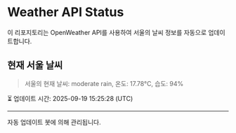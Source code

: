 
# Weather API Status

이 리포지토리는 OpenWeather API를 사용하여 서울의 날씨 정보를 자동으로 업데이트합니다.

## 현재 서울 날씨
> 서울의 현재 날씨: moderate rain, 온도: 17.78°C, 습도: 94%

⏳ 업데이트 시간: 2025-09-19 15:25:28 (UTC)

---
자동 업데이트 봇에 의해 관리됩니다.
